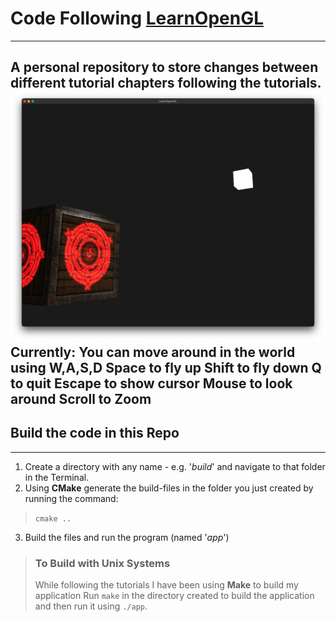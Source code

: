 # Code Following **[LearnOpenGL](https://learnopengl.com)**
---
A personal repository to store changes between different tutorial chapters following the tutorials.
![Wooden and Steel box with demonic symbol](/assets/ss/demonbox-ss.png)
**Currently**: You can move around in the world using W,A,S,D
Space to fly up
Shift to fly down
Q to quit
Escape to show cursor
Mouse to look around
Scroll to Zoom
---
## Build the code in this Repo
---
1. Create a directory with any name - e.g. '*build*' and navigate to that folder in the Terminal.
2. Using **CMake** generate the build-files in the folder you just created by running the command:
  > `cmake ..`
3. Build the files and run the program (named '*app*')
> ###  To Build with Unix Systems
> While following the tutorials I have been using **Make** to build my application
> Run `make` in the directory created to build the application and then run it using `./app`.
